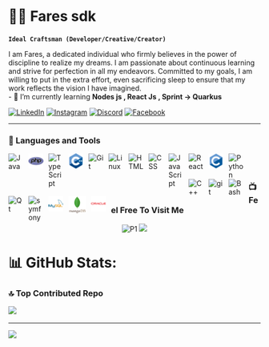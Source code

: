 # 🏄‍♂️ Fares sdk

**`Ideal Craftsman (Developer/Creative/Creator)`**

 I am Fares, a dedicated individual who firmly believes in the power of discipline to realize my dreams.
                I am passionate about continuous learning and strive for perfection in all my endeavors.
                 Committed to my goals, I am willing to put in the extra effort, 
                 even sacrificing sleep to ensure that my work reflects the vision I have imagined.
                <br> - 🔭 I’m currently learning **Nodes js , React Js , Sprint -> Quarkus**
   <p align="left">
     <a href="https://www.linkedin.com/in/fares-ben-ammar-14b8b3226/">
                <img alt="LinkedIn" title="Discord" src="https://img.shields.io/badge/linkedin-%230077B5.svg?style=for-the-badge&logo=linkedin&logoColor=white"/></a> 
    <a href="https://www.instagram.com/fares.ben.ammar/?hl=fr">
                <img alt="Instagram" title="Instagram" src="https://img.shields.io/badge/Instagram-%23E4405F.svg?style=for-the-badge&logo=Instagram&logoColor=white"/></a>
        <a href="https://discord.gg/farou1747">
                    <img alt="Discord" title="Discord" src="https://img.shields.io/badge/Discord-%235865F2.svg?style=for-the-badge&logo=discord&logoColor=white"/></a> 
            <a href="https://facebook.com/https://www.facebook.com/faroutiti.benammar/">
                    <img alt="Facebook" title="Facebook" src="https://img.shields.io/badge/Facebook-%231877F2.svg?style=for-the-badge&logo=Facebook&logoColor=white"/></a> 
   </p>

---

### 🧰 Languages and Tools

<img align="left" alt="Java" width="30px" style="padding-right:10px;" src="https://cdn.jsdelivr.net/gh/devicons/devicon/icons/java/java-original.svg"/>
<img align="left" alt="Spring" width="30px" style="padding-right:10px;" src="https://raw.githubusercontent.com/devicons/devicon/master/icons/php/php-original.svg" />
<img align="left" alt="TypeScript" width="30px" style="padding-right:10px;" src="https://www.vectorlogo.zone/logos/getpostman/getpostman-icon.svg" />
<img align="left" alt="Angular" width="30px" style="padding-right:10px;" src="https://raw.githubusercontent.com/devicons/devicon/master/icons/cplusplus/cplusplus-original.svg" />
<img align="left" alt="Git" width="30px" style="padding-right:10px;" src="https://cdn.jsdelivr.net/gh/devicons/devicon/icons/git/git-original.svg" />
<img align="left" alt="Linux" width="30px" style="padding-right:10px;" src="https://cdn.jsdelivr.net/gh/devicons/devicon/icons/linux/linux-original.svg" />
<img align="left" alt="HTML" width="30px" style="padding-right:10px;" src="https://cdn.jsdelivr.net/gh/devicons/devicon/icons/html5/html5-plain.svg" />
<img align="left" alt="CSS" width="30px" style="padding-right:10px;" src="https://cdn.jsdelivr.net/gh/devicons/devicon/icons/css3/css3-plain.svg" />
<img align="left" alt="JavaScript" width="30px" style="padding-right:10px;" src="https://cdn.jsdelivr.net/gh/devicons/devicon/icons/javascript/javascript-plain.svg" />
<img align="left" alt="React" width="30px" style="padding-right:10px;" src="https://www.chartjs.org/media/logo-title.svg" />
<img align="left" alt="NodeJS" width="30px" style="padding-right:10px;" src="https://raw.githubusercontent.com/devicons/devicon/master/icons/c/c-original.svg" />
<img align="left" alt="Python" width="30px" style="padding-right:10px;" src="https://cdn.jsdelivr.net/gh/devicons/devicon/icons/python/python-plain.svg" />
<img align="left" alt="C++" width="30px" style="padding-right:10px;" src="https://www.vectorlogo.zone/logos/git-scm/git-scm-icon.svg" />
<img align="left" alt="git" width="30px" style="padding-right:10px;" src="https://cdn.jsdelivr.net/gh/devicons/devicon/icons/github/github-original.svg" />
<img align="left" alt="Bash" width="30px" style="padding-right:10px;" src="https://cdn.worldvectorlogo.com/logos/arduino-1.svg" />
<img align="left" alt="Qt" width="30px" style="padding-right:10px;" src="https://img.shields.io/badge/Qt-%23217346.svg" />
<img align="left" alt="symfony" width="30px" style="padding-right:10px;" src="https://symfony.com/logos/symfony_black_03.svg" />
<img align="left" alt="mysql" width="30px" style="padding-right:10px;" src="https://raw.githubusercontent.com/devicons/devicon/master/icons/mysql/mysql-original-wordmark.svg">
 <img align="left" alt="mongodb" width="35px" style="padding-right:10px;" src="https://raw.githubusercontent.com/devicons/devicon/master/icons/mongodb/mongodb-original-wordmark.svg">
 <img align="left" alt="oracle" width="30px" style="padding-right:10px;" src="https://raw.githubusercontent.com/devicons/devicon/master/icons/oracle/oracle-original.svg">
<br />




#

### 📺 Feel Free To Visit Me

<!-- BEGIN Portfolio Titi - -->
<p align="center">
  <img src="https://github.com/benammarfares/benammarfares/assets/99650831/8da7fda4-9f9b-48da-9b85-baea5e944e92" width="500" alt="P1">
 <img src="https://img.shields.io/badge/Portfolio-%23000000.svg">
</p>

<!-- END Portfolio- -->


#

# 📊 GitHub Stats:

### 🔝 Top Contributed Repo
![](https://github-contributor-stats.vercel.app/api?username=benammarfares&limit=5&theme=prussian&combine_all_yearly_contributions=true)

---
[![](https://visitcount.itsvg.in/api?id=benammarfares&icon=0&color=0)](https://visitcount.itsvg.in)

